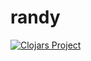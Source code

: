 # randy

[![Clojars Project](https://img.shields.io/clojars/v/com.github.dekelpilli/randy.svg)](https://clojars.org/com.github.dekelpilli/randy)

